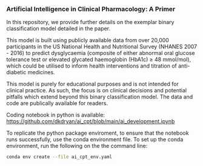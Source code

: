 ### Artificial Intelligence in Clinical Pharmacology: A Primer 

In this repository, we provide further details on the exemplar binary classification model detailed in the paper. 

This model is built using publicly available data from over 20,000 participants in the US National Health and Nutritional Survey (NHANES 2007 - 2016) to predict dysglycaemia (composite of either abnormal oral glucose tolerance test or elevated glycated haemoglobin (HbA1c)  ≥ 48 mmol/mol), which could be utilised to inform health interventions and titration of anti-diabetic medicines. 

This model is purely for educational purposes and is not intended for clinical practice. As such, the focus is on clinical decisions and potential pitfalls which extend beyond this binary classification model. The data and code are publically available for readers. 

Coding notebook in python is available: https://github.com/dkdryan/ai_cpt/blob/main/ai_development.ipynb

To replicate the python package enviroment, to ensure that the notebook runs successfully, use the conda environment file. To set up the conda environment, run the following on the the command line:

```bash
conda env create --file ai_cpt_env.yaml
```